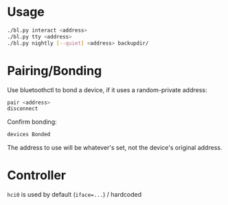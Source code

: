 # Usage

```sh
./bl.py interact <address>
./bl.py tty <address>
./bl.py nightly [--quiet] <address> backupdir/
```

# Pairing/Bonding

Use bluetoothctl to bond a device, if it uses a random-private address:

```sh
pair <address>
disconnect
```

Confirm bonding:

```sh
devices Bonded
```

The address to use will be whatever's set, not the device's original address.

# Controller

`hci0` is used by default (`iface=...`) / hardcoded
